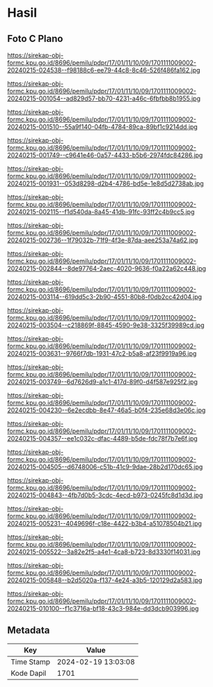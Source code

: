 # Hasil

## Foto C Plano

https://sirekap-obj-formc.kpu.go.id/8696/pemilu/pdpr/17/01/11/10/09/1701111009002-20240215-024538--f98188c6-ee79-44c8-8c46-526f486fa162.jpg

https://sirekap-obj-formc.kpu.go.id/8696/pemilu/pdpr/17/01/11/10/09/1701111009002-20240215-001054--ad829d57-bb70-4231-a46c-6fbfbb8b1955.jpg

https://sirekap-obj-formc.kpu.go.id/8696/pemilu/pdpr/17/01/11/10/09/1701111009002-20240215-001510--55a9f140-04fb-4784-89ca-89bf1c9214dd.jpg

https://sirekap-obj-formc.kpu.go.id/8696/pemilu/pdpr/17/01/11/10/09/1701111009002-20240215-001749--c9641e46-0a57-4433-b5b6-2974fdc84286.jpg

https://sirekap-obj-formc.kpu.go.id/8696/pemilu/pdpr/17/01/11/10/09/1701111009002-20240215-001931--053d8298-d2b4-4786-bd5e-1e8d5d2738ab.jpg

https://sirekap-obj-formc.kpu.go.id/8696/pemilu/pdpr/17/01/11/10/09/1701111009002-20240215-002115--f1d540da-8a45-41db-91fc-93ff2c4b9cc5.jpg

https://sirekap-obj-formc.kpu.go.id/8696/pemilu/pdpr/17/01/11/10/09/1701111009002-20240215-002736--1f79032b-71f9-4f3e-87da-aee253a74a62.jpg

https://sirekap-obj-formc.kpu.go.id/8696/pemilu/pdpr/17/01/11/10/09/1701111009002-20240215-002844--8de97764-2aec-4020-9636-f0a22a62c448.jpg

https://sirekap-obj-formc.kpu.go.id/8696/pemilu/pdpr/17/01/11/10/09/1701111009002-20240215-003114--619dd5c3-2b90-4551-80b8-f0db2cc42d04.jpg

https://sirekap-obj-formc.kpu.go.id/8696/pemilu/pdpr/17/01/11/10/09/1701111009002-20240215-003504--c218869f-8845-4590-9e38-3325f39989cd.jpg

https://sirekap-obj-formc.kpu.go.id/8696/pemilu/pdpr/17/01/11/10/09/1701111009002-20240215-003631--9766f7db-1931-47c2-b5a8-af23f9919a96.jpg

https://sirekap-obj-formc.kpu.go.id/8696/pemilu/pdpr/17/01/11/10/09/1701111009002-20240215-003749--6d7626d9-a1c1-417d-89f0-d4f587e925f2.jpg

https://sirekap-obj-formc.kpu.go.id/8696/pemilu/pdpr/17/01/11/10/09/1701111009002-20240215-004230--6e2ecdbb-8e47-46a5-b0f4-235e68d3e06c.jpg

https://sirekap-obj-formc.kpu.go.id/8696/pemilu/pdpr/17/01/11/10/09/1701111009002-20240215-004357--ee1c032c-dfac-4489-b5de-fdc78f7b7e6f.jpg

https://sirekap-obj-formc.kpu.go.id/8696/pemilu/pdpr/17/01/11/10/09/1701111009002-20240215-004505--d6748006-c51b-41c9-9dae-28b2d170dc65.jpg

https://sirekap-obj-formc.kpu.go.id/8696/pemilu/pdpr/17/01/11/10/09/1701111009002-20240215-004843--4fb7d0b5-3cdc-4ecd-b973-0245fc8d1d3d.jpg

https://sirekap-obj-formc.kpu.go.id/8696/pemilu/pdpr/17/01/11/10/09/1701111009002-20240215-005231--4049696f-c18e-4422-b3b4-a51078504b21.jpg

https://sirekap-obj-formc.kpu.go.id/8696/pemilu/pdpr/17/01/11/10/09/1701111009002-20240215-005522--3a82e2f5-a4e1-4ca8-b723-8d3330f14031.jpg

https://sirekap-obj-formc.kpu.go.id/8696/pemilu/pdpr/17/01/11/10/09/1701111009002-20240215-005848--b2d5020a-f137-4e24-a3b5-120129d2a583.jpg

https://sirekap-obj-formc.kpu.go.id/8696/pemilu/pdpr/17/01/11/10/09/1701111009002-20240215-010100--f1c3716a-bf18-43c3-984e-dd3dcb903996.jpg


## Metadata

| Key        | Value               |
| ---------- | ------------------- |
| Time Stamp | 2024-02-19 13:03:08 |
| Kode Dapil | 1701                |



